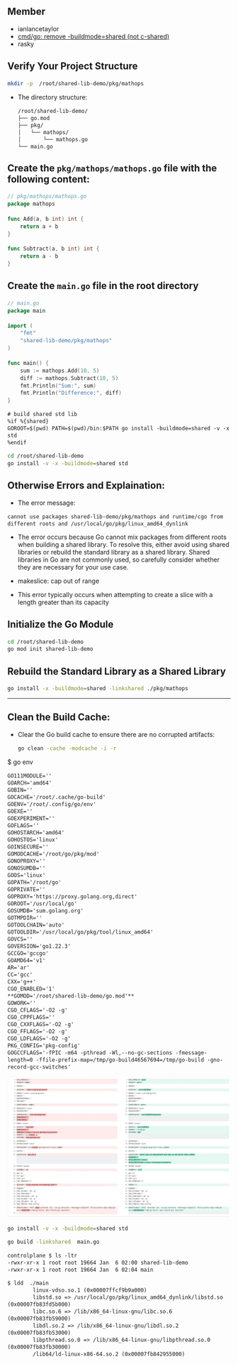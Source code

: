## Member
- ianlancetaylor
- [cmd/go: remove -buildmode=shared (not c-shared)](https://github.com/golang/go/issues/47788)
- rasky

## **Verify Your Project Structure**

```bash
mkdir -p  /root/shared-lib-demo/pkg/mathops
```

- The directory structure:
  ```
  /root/shared-lib-demo/
  ├── go.mod
  ├── pkg/
  │   └── mathops/
  │       └── mathops.go
  └── main.go
  ```




## Create the `pkg/mathops/mathops.go` file with the following content:

```go
// pkg/mathops/mathops.go
package mathops

func Add(a, b int) int {
    return a + b
}

func Subtract(a, b int) int {
    return a - b
}
```


## Create the `main.go` file in the root directory

```go
// main.go
package main

import (
    "fmt"
    "shared-lib-demo/pkg/mathops"
)

func main() {
    sum := mathops.Add(10, 5)
    diff := mathops.Subtract(10, 5)
    fmt.Println("Sum:", sum)
    fmt.Println("Difference:", diff)
}
```
```
# build shared std lib
%if %{shared}
GOROOT=$(pwd) PATH=$(pwd)/bin:$PATH go install -buildmode=shared -v -x std
%endif
```

```bash
cd /root/shared-lib-demo
go install -v -x -buildmode=shared std
```
## Otherwise Errors and Explaination:
- The error message:
```
cannot use packages shared-lib-demo/pkg/mathops and runtime/cgo from different roots and /usr/local/go/pkg/linux_amd64_dynlink
```
- The error occurs because Go cannot mix packages from different roots when building a shared library. To resolve this, either avoid using shared libraries or rebuild the standard library as a shared library. Shared libraries in Go are not commonly used, so carefully consider whether they are necessary for your use case.

- makeslice: cap out of range
- This error typically occurs when attempting to create a slice with a length greater than its capacity

## **Initialize the Go Module**
```bash
cd /root/shared-lib-demo
go mod init shared-lib-demo
```

     
## **Rebuild the Standard Library as a Shared Library**     
```bash
go install -x -buildmode=shared -linkshared ./pkg/mathops
```
---
     
## **Clean the Build Cache**:
   - Clear the Go build cache to ensure there are no corrupted artifacts:
     ```bash
     go clean -cache -modcache -i -r
     ```
$ go env
```
GO111MODULE=''
GOARCH='amd64'
GOBIN=''
GOCACHE='/root/.cache/go-build'
GOENV='/root/.config/go/env'
GOEXE=''
GOEXPERIMENT=''
GOFLAGS=''
GOHOSTARCH='amd64'
GOHOSTOS='linux'
GOINSECURE=''
GOMODCACHE='/root/go/pkg/mod'
GONOPROXY=''
GONOSUMDB=''
GOOS='linux'
GOPATH='/root/go'
GOPRIVATE=''
GOPROXY='https://proxy.golang.org,direct'
GOROOT='/usr/local/go'
GOSUMDB='sum.golang.org'
GOTMPDIR=''
GOTOOLCHAIN='auto'
GOTOOLDIR='/usr/local/go/pkg/tool/linux_amd64'
GOVCS=''
GOVERSION='go1.22.3'
GCCGO='gccgo'
GOAMD64='v1'
AR='ar'
CC='gcc'
CXX='g++'
CGO_ENABLED='1'
**GOMOD='/root/shared-lib-demo/go.mod'**
GOWORK=''
CGO_CFLAGS='-O2 -g'
CGO_CPPFLAGS=''
CGO_CXXFLAGS='-O2 -g'
CGO_FFLAGS='-O2 -g'
CGO_LDFLAGS='-O2 -g'
PKG_CONFIG='pkg-config'
GOGCCFLAGS='-fPIC -m64 -pthread -Wl,--no-gc-sections -fmessage-length=0 -ffile-prefix-map=/tmp/go-build46567694=/tmp/go-build -gno-record-gcc-switches'

```

![alt text](./go_env.jpeg)

```bash
go install -v -x -buildmode=shared std
```



```bash
go build -linkshared  main.go 
```

```
controlplane $ ls -ltr
-rwxr-xr-x 1 root root 19664 Jan  6 02:00 shared-lib-demo
-rwxr-xr-x 1 root root 19664 Jan  6 02:04 main
```

```
$ ldd  ./main
        linux-vdso.so.1 (0x00007ffcf9b9a000)
        libstd.so => /usr/local/go/pkg/linux_amd64_dynlink/libstd.so (0x00007fb83fd5b000)
        libc.so.6 => /lib/x86_64-linux-gnu/libc.so.6 (0x00007fb83fb59000)
        libdl.so.2 => /lib/x86_64-linux-gnu/libdl.so.2 (0x00007fb83fb53000)
        libpthread.so.0 => /lib/x86_64-linux-gnu/libpthread.so.0 (0x00007fb83fb30000)
        /lib64/ld-linux-x86-64.so.2 (0x00007fb842955000)
```
